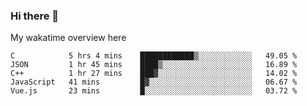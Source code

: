### Hi there 👋

<!--
**Jassy930/Jassy930** is a ✨ _special_ ✨ repository because its `README.md` (this file) appears on your GitHub profile.

Here are some ideas to get you started:

- 🔭 I’m currently working on ...
- 🌱 I’m currently learning ...
- 👯 I’m looking to collaborate on ...
- 🤔 I’m looking for help with ...
- 💬 Ask me about ...
- 📫 How to reach me: ...
- 😄 Pronouns: ...
- ⚡ Fun fact: ...
-->

My wakatime overview here
<!--START_SECTION:waka-->
```text
C            5 hrs 4 mins    ████████████▒░░░░░░░░░░░░   49.05 % 
JSON         1 hr 45 mins    ████▒░░░░░░░░░░░░░░░░░░░░   16.89 % 
C++          1 hr 27 mins    ███▓░░░░░░░░░░░░░░░░░░░░░   14.02 % 
JavaScript   41 mins         █▓░░░░░░░░░░░░░░░░░░░░░░░   06.67 % 
Vue.js       23 mins         █░░░░░░░░░░░░░░░░░░░░░░░░   03.72 % 
```
<!--END_SECTION:waka-->
